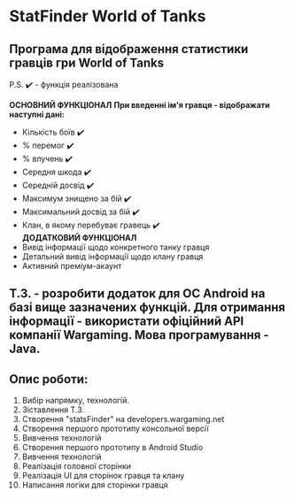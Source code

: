 # StatFinder World of Tanks 

## Програма для відображення статистики гравців гри World of Tanks

P.S. ✔️ - функція реалізована

**ОСНОВНИЙ ФУНКЦІОНАЛ**
**При введенні ім'я гравця - відображати наступні дані:**
- Кількість боїв ✔️
- % перемог ✔️
- % влучень ✔️
- Середня шкода ✔️
- Середній досвід ✔️
- Максимум знищено за бій ✔️
- Максимальний досвід за бій ✔️
- Клан, в якому перебуває гравець ✔️<br>
**ДОДАТКОВИЙ ФУНКЦІОНАЛ**
- Вивід інформації щодо конкретного танку гравця
- Детальний вивід інформації щодо клану гравця
- Активний преміум-акаунт

## Т.З. - розробити додаток для ОС Android на базі вище зазначених функцій. Для отримання інформації - використати офіційний API компанії Wargaming. Мова програмування - Java.

## Опис роботи:
1. Вибір напрямку, технологій.
2. Зіставлення Т.З.
3. Створення "statsFinder" на developers.wargaming.net
4. Створення першого прототипу консольної версії
5. Вивчення технологій
6. Створення першого прототипу в Android Studio
7. Вивчення технологій
8. Реалізація головної сторінки
9. Реалізація UI для сторінок гравця та клану
10. Написання логіки для сторінки гравця
